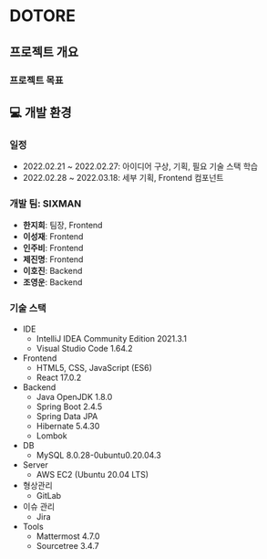 # DOTORE

## 프로젝트 개요

### 프로젝트 목표

## 💻 개발 환경

### 일정

- 2022.02.21 ~ 2022.02.27: 아이디어 구상, 기획, 필요 기술 스택 학습
- 2022.02.28 ~ 2022.03.18: 세부 기획, Frontend 컴포넌트


### 개발 팀: SIXMAN

- **한지희**: 팀장, Frontend
- **이성재**: Frontend
- **인주비**: Frontend
- **제진명**: Frontend
- **이호진**: Backend
- **조영운**: Backend



### 기술 스택

- IDE
  - IntelliJ IDEA Community Edition 2021.3.1
  - Visual Studio Code 1.64.2
- Frontend
  - HTML5, CSS, JavaScript (ES6)
  - React 17.0.2
- Backend
  - Java OpenJDK 1.8.0 
  - Spring Boot 2.4.5
  - Spring Data JPA
  - Hibernate 5.4.30
  - Lombok
- DB
  - MySQL 8.0.28-0ubuntu0.20.04.3
- Server
  - AWS EC2 (Ubuntu 20.04 LTS)
- 형상관리
  - GitLab
- 이슈 관리
  - Jira
- Tools
  - Mattermost 4.7.0
  - Sourcetree 3.4.7

<br>
